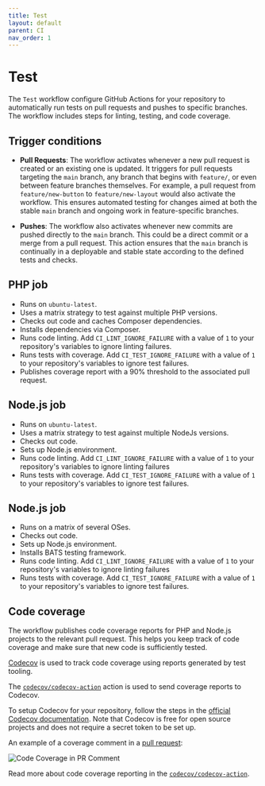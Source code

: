 ```yaml
---
title: Test
layout: default
parent: CI
nav_order: 1
---
```


# Test

The `Test` workflow configure GitHub Actions for your repository to
automatically run tests on pull requests and pushes to specific branches.
The workflow includes steps for linting, testing, and code coverage.

## Trigger conditions

- **Pull Requests**: The workflow activates whenever a new pull request is
  created or an existing one is updated. It triggers for pull requests targeting
  the `main` branch, any branch that begins with `feature/`, or even between
  feature branches themselves. For example, a pull request
  from `feature/new-button` to `feature/new-layout` would also activate the
  workflow. This ensures automated testing for changes aimed at both the
  stable `main` branch and ongoing work in feature-specific branches.

- **Pushes**: The workflow also activates whenever new commits are pushed
  directly to the `main` branch. This could be a direct commit or a merge from a
  pull request. This action ensures that the `main` branch is continually in a
  deployable and stable state according to the defined tests and checks.

[//]: # (#;< PHP)

## PHP job

- Runs on `ubuntu-latest`.
- Uses a matrix strategy to test against multiple PHP versions.
- Checks out code and caches Composer dependencies.
- Installs dependencies via Composer.
- Runs code linting. Add `CI_LINT_IGNORE_FAILURE` with a value of `1` to
  your repository's variables to ignore linting failures.
- Runs tests with coverage. Add `CI_TEST_IGNORE_FAILURE` with a value of `1` to
  your repository's variables to ignore test failures.
- Publishes coverage report with a 90% threshold to the associated pull
  request.

[//]: # (#;> PHP)

[//]: # (#;< NODEJS)

## Node.js job

- Runs on `ubuntu-latest`.
- Uses a matrix strategy to test against multiple NodeJs versions.
- Checks out code.
- Sets up Node.js environment.
- Runs code linting. Add `CI_LINT_IGNORE_FAILURE` with a value of `1` to
  your repository's variables to ignore linting failures
- Runs tests with coverage. Add `CI_TEST_IGNORE_FAILURE` with a value of `1` to
  your repository's variables to ignore test failures.

[//]: # (#;> NODEJS)

[//]: # (#;< SHELL)

## Node.js job

- Runs on a matrix of several OSes.
- Checks out code.
- Sets up Node.js environment.
- Installs BATS testing framework.
- Runs code linting. Add `CI_LINT_IGNORE_FAILURE` with a value of `1` to
  your repository's variables to ignore linting failures
- Runs tests with coverage. Add `CI_TEST_IGNORE_FAILURE` with a value of `1` to
  your repository's variables to ignore test failures.

[//]: # (#;> SHELL)

## Code coverage

The workflow publishes code coverage reports for PHP and Node.js projects to
the relevant pull request. This helps you keep track of code coverage and make
sure that new code is sufficiently tested.

[Codecov](https://about.codecov.io/) is used to track code coverage using
reports generated by test tooling.

The [`codecov/codecov-action`](https://github.com/codecov/codecov-action)
action is used to send coverage reports to Codecov.

To setup Codecov for your repository, follow the steps in the [official Codecov
documentation](https://docs.codecov.com/docs/quick-start#section-add-repository).
Note that Codecov is free for open source projects and does not require a
secret token to be set up.

An example of a coverage comment in a [pull request](https://github.com/AlexSkrypnyk/scaffold/pull/39):

![Code Coverage in PR Comment](../../assets/coverage.png)

Read more about code coverage reporting in the [`codecov/codecov-action`](https://github.com/codecov/codecov-action).
